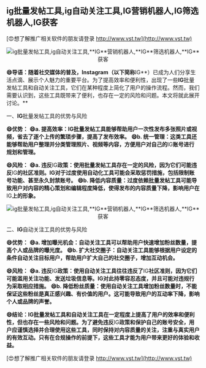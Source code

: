 ## **ig批量发帖工具,ig自动关注工具,**IG**营销机器人,**IG**筛选机器人,**IG**获客**

[😍想了解推广相关软件的朋友请登录 http://www.vst.tw](http://www.vst.tw)

 <center><img src="https://vst.tw/MP4/tuiguang/png/3.png" alt="ig批量发帖工具,ig自动关注工具,**IG**营销机器人,**IG**筛选机器人,**IG**获客"></center>

**😄导语：随着社交媒体的普及，Instagram（以下简称**IG**）已成为人们分享生活点滴、展示个人魅力的重要平台。为了提高效率和便利性，出现了一些**IG**批量发帖工具和自动关注工具，它们在某种程度上简化了用户的操作流程。然而，我们需要认识到，这些工具既带来了便利，也存在一定的风险和问题。本文将就此展开讨论。**

一、**IG**批量发帖工具的优势与风险

**😄优势：**
**😄a. 提高效率：**IG**批量发帖工具能够帮助用户一次性发布多张照片或视频，省去了逐个上传的繁琐步骤，提高了发布效率。**
**😄b. 统一管理：这类工具还能够帮助用户整理并分类管理照片、视频等内容，方便用户对自己的**IG**账号进行规划和管理。**

**😄风险：**
**😄a. 违反**IG**政策：使用批量发帖工具存在一定的风险，因为它们可能违反**IG**的社区准则。**IG**对于过度使用自动化工具可能会采取惩罚措施，包括限制账号功能、甚至永久封禁账号。**
**😄b. 降低内容质量：过度依赖批量发帖工具可能导致用户对内容的精心策划和编辑程度降低，使得发布的内容质量下降，影响用户在**IG**上的形象。**

 <center><img src="https://vst.tw/MP4/tuiguang/png/1.png" alt="ig批量发帖工具,ig自动关注工具,**IG**营销机器人,**IG**筛选机器人,**IG**获客"></center>

二、**IG**自动关注工具的优势与风险

**😄优势：**
**😄a. 增加曝光机会：自动关注工具可以帮助用户快速增加粉丝数量，提高个人或品牌的曝光度。**
**😄b. 扩大社交圈子：自动关注工具能够根据用户设定的条件自动关注目标用户，帮助用户扩大自己的社交圈子，增加互动机会。**

**😄风险：**
**😄a. 违反**IG**政策：使用自动关注工具往往违反了**IG**社区准则，因为它们可能滥用关注功能、发送垃圾信息等。**IG**对此持零容忍态度，并且可能对违规行为采取相应措施。**
**😄b. 降低粉丝质量：使用自动关注工具增加粉丝数量时，不能保证这些粉丝是真正感兴趣、有价值的用户。这可能导致用户的互动率下降，影响个人或品牌的声誉。**

**😄结论：**IG**批量发帖工具和自动关注工具在一定程度上提高了用户的效率和便利性，但也存在一些风险和问题。为了避免违反**IG**政策和保护自己的账号安全，用户应谨慎选择并合理使用这些工具，同时保持对内容质量的关注，注重与真实用户的有效互动。只有在合规操作的前提下，这些工具才能为用户带来更好的体验和收益。**

[😍想了解推广相关软件的朋友请登录 http://www.vst.tw](http://www.vst.tw)



